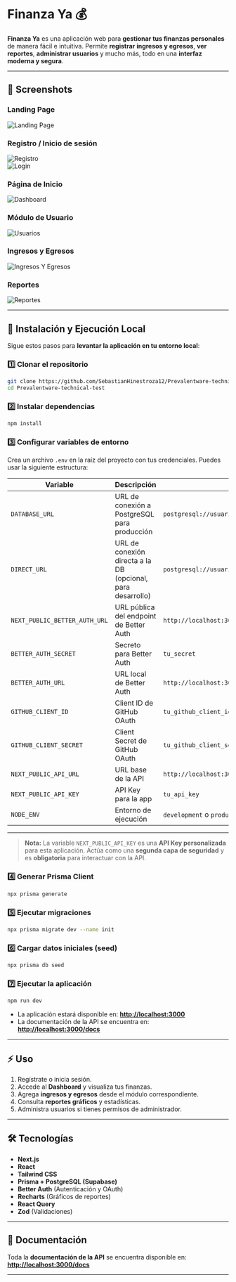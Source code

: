 # Finanza Ya 💰

**Finanza Ya** es una aplicación web para **gestionar tus finanzas personales** de manera fácil e intuitiva. Permite **registrar ingresos y egresos**, **ver reportes**, **administrar usuarios** y mucho más, todo en una **interfaz moderna y segura**.

---

## 📸 Screenshots

### Landing Page
![Landing Page](https://res.cloudinary.com/dafsjo7al/image/upload/v1757337850/Macbook-Air-prevalentware-technical-test.vercel.app_1_wcubvs.png)

### Registro / Inicio de sesión
![Registro](https://res.cloudinary.com/dafsjo7al/image/upload/v1757337850/iPhone-13-PRO-prevalentware-technical-test.vercel.app_1_jtq9ou.png)  
![Login](https://res.cloudinary.com/dafsjo7al/image/upload/v1757337850/iPhone-13-PRO-prevalentware-technical-test.vercel.app_cchjwd.png)

### Página de Inicio
![Dashboard](https://res.cloudinary.com/dafsjo7al/image/upload/v1757337850/Macbook-Air-prevalentware-technical-test.vercel.app_2_xygy3m.png)

### Módulo de Usuario
![Usuarios](https://res.cloudinary.com/dafsjo7al/image/upload/v1757337850/Macbook-Air-prevalentware-technical-test.vercel.app_4_zgsq45.png)

### Ingresos y Egresos
![Ingresos Y Egresos](https://res.cloudinary.com/dafsjo7al/image/upload/v1757337849/Macbook-Air-prevalentware-technical-test.vercel.app_3_tbixuu.png)

### Reportes
![Reportes](https://res.cloudinary.com/dafsjo7al/image/upload/v1757337849/Macbook-Air-prevalentware-technical-test.vercel.app_5_pnzba2.png)

---

## 🚀 Instalación y Ejecución Local

Sigue estos pasos para **levantar la aplicación en tu entorno local**:

### 1️⃣ Clonar el repositorio
```bash
git clone https://github.com/SebastianHinestroza12/Prevalentware-technical-test.git
cd Prevalentware-technical-test
```

### 2️⃣ Instalar dependencias
```bash
npm install
```

### 3️⃣ Configurar variables de entorno
Crea un archivo `.env` en la raíz del proyecto con tus credenciales. Puedes usar la siguiente estructura:

| Variable | Descripción | Ejemplo |
|----------|-------------|---------|
| `DATABASE_URL` | URL de conexión a PostgreSQL para producción | `postgresql://usuario:password@host:puerto/db` |
| `DIRECT_URL` | URL de conexión directa a la DB (opcional, para desarrollo) | `postgresql://usuario:password@host:puerto/db` |
| `NEXT_PUBLIC_BETTER_AUTH_URL` | URL pública del endpoint de Better Auth | `http://localhost:3000/api/auth` |
| `BETTER_AUTH_SECRET` | Secreto para Better Auth | `tu_secret` |
| `BETTER_AUTH_URL` | URL local de Better Auth | `http://localhost:3000` |
| `GITHUB_CLIENT_ID` | Client ID de GitHub OAuth | `tu_github_client_id` |
| `GITHUB_CLIENT_SECRET` | Client Secret de GitHub OAuth | `tu_github_client_secret` |
| `NEXT_PUBLIC_API_URL` | URL base de la API | `http://localhost:3000/api` |
| `NEXT_PUBLIC_API_KEY` | API Key para la app | `tu_api_key` |
| `NODE_ENV` | Entorno de ejecución | `development` o `production` |

---

> **Nota:** La variable `NEXT_PUBLIC_API_KEY` es una **API Key personalizada** para esta aplicación. Actúa como una **segunda capa de seguridad** y es **obligatoria** para interactuar con la API.

### 4️⃣ Generar Prisma Client
```bash
npx prisma generate
```

### 5️⃣ Ejecutar migraciones
```bash
npx prisma migrate dev --name init
```

### 6️⃣ Cargar datos iniciales (seed)
```bash
npx prisma db seed
```

### 7️⃣ Ejecutar la aplicación
```bash
npm run dev
```
- La aplicación estará disponible en: **[http://localhost:3000](http://localhost:3000)**  
- La documentación de la API se encuentra en: **[http://localhost:3000/docs](http://localhost:3000/docs)**

---

## ⚡ Uso

1. Regístrate o inicia sesión.  
2. Accede al **Dashboard** y visualiza tus finanzas.  
3. Agrega **ingresos y egresos** desde el módulo correspondiente.  
4. Consulta **reportes gráficos** y estadísticas.  
5. Administra usuarios si tienes permisos de administrador.  

---

## 🛠️ Tecnologías
- **Next.js**  
- **React**  
- **Tailwind CSS**  
- **Prisma + PostgreSQL (Supabase)**  
- **Better Auth** (Autenticación y OAuth)  
- **Recharts** (Gráficos de reportes)  
- **React Query**  
- **Zod** (Validaciones)  

---

## 📄 Documentación

Toda la **documentación de la API** se encuentra disponible en:  
**[http://localhost:3000/docs](https://res.cloudinary.com/dafsjo7al/image/upload/v1757339276/Macbook-Air-prevalentware-technical-test.vercel.app_6_uqbssl.png)**

---
